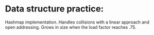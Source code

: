 # Data structure practice:
Hashmap implementation. Handles collisions with a linear approach and open addressing. Grows in size when the load factor reaches .75. 
